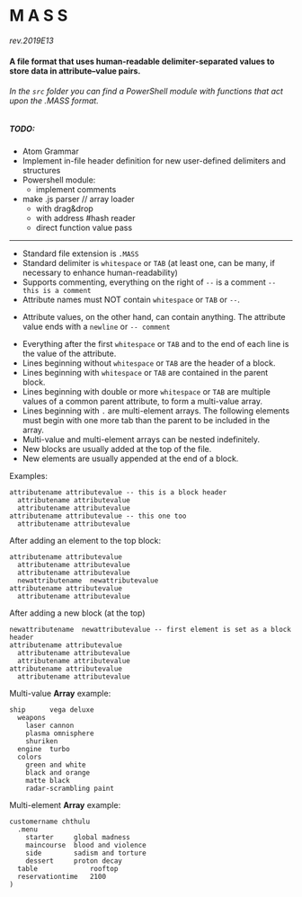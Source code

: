 # M A S S
_rev.2019E13_
#### A file format that uses human-readable delimiter-separated values to store data in attribute–value pairs.
###### In the `src` folder you can find a PowerShell module with functions that act upon the .MASS format.
##### TODO:
  * Atom Grammar
  * Implement in-file header definition for new user-defined delimiters and structures
  * Powershell module:
    - implement comments
  * make .js parser // array loader
    - with drag&drop
    - with address #hash reader
    - direct function value pass
---  
* Standard file extension is `.MASS`
* Standard delimiter is `whitespace` or `TAB` (at least one, can be many, if necessary to enhance human-readability)
* Supports commenting, everything on the right of `--` is a comment `-- this is a comment`
* Attribute names must NOT contain `whitespace` or `TAB` or `--`.
 - Attribute values, on the other hand, can contain anything. The attribute value ends with a `newline` or `-- comment`
* Everything after the first `whitespace` or `TAB` and to the end of each line is the value of the attribute.
* Lines beginning without `whitespace` or `TAB` are the header of a block.
* Lines beginning with `whitespace` or `TAB` are contained in the parent block.
* Lines beginning with double or more `whitespace` or `TAB` are multiple values of a common parent attribute, to form a multi-value array.
* Lines beginning with `.` are multi-element arrays. The following elements must begin with one more tab than the parent to be included in the array.
* Multi-value and multi-element arrays can be nested indefinitely.
* New blocks are usually added at the top of the file.
* New elements are usually appended at the end of a block.

Examples:

~~~~
attributename attributevalue -- this is a block header
  attributename attributevalue
  attributename attributevalue
attributename attributevalue -- this one too
  attributename attributevalue
~~~~
After adding an element to the top block:
~~~~
attributename attributevalue
  attributename attributevalue
  attributename attributevalue
  newattributename  newattributevalue
attributename attributevalue
  attributename attributevalue
~~~~
After adding a new block (at the top)
~~~~
newattributename  newattributevalue -- first element is set as a block header
attributename attributevalue
  attributename attributevalue
  attributename attributevalue
attributename attributevalue
  attributename attributevalue
~~~~

Multi-value **Array** example:

~~~~
ship      vega deluxe
  weapons
    laser cannon
    plasma omnisphere
    shuriken
  engine  turbo
  colors
    green and white
    black and orange
    matte black
    radar-scrambling paint
~~~~

Multi-element **Array** example:
~~~~
customername chthulu
  .menu
    starter     global madness
    maincourse  blood and violence
    side        sadism and torture
    dessert     proton decay
  table             rooftop
  reservationtime   2100
)
~~~~
